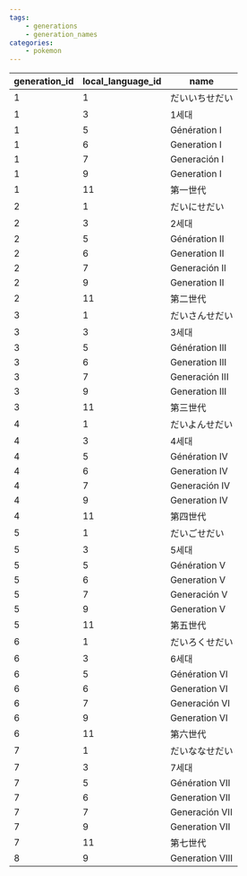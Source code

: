 ```yaml
---
tags:
    - generations
    - generation_names
categories:
    - pokemon
---
```


| generation_id | local_language_id |      name       |
|---------------|-------------------|-----------------|
| 1             | 1                 | だいいちせだい         |
| 1             | 3                 | 1세대             |
| 1             | 5                 | Génération I    |
| 1             | 6                 | Generation I    |
| 1             | 7                 | Generación I    |
| 1             | 9                 | Generation I    |
| 1             | 11                | 第一世代            |
| 2             | 1                 | だいにせだい          |
| 2             | 3                 | 2세대             |
| 2             | 5                 | Génération II   |
| 2             | 6                 | Generation II   |
| 2             | 7                 | Generación II   |
| 2             | 9                 | Generation II   |
| 2             | 11                | 第二世代            |
| 3             | 1                 | だいさんせだい         |
| 3             | 3                 | 3세대             |
| 3             | 5                 | Génération III  |
| 3             | 6                 | Generation III  |
| 3             | 7                 | Generación III  |
| 3             | 9                 | Generation III  |
| 3             | 11                | 第三世代            |
| 4             | 1                 | だいよんせだい         |
| 4             | 3                 | 4세대             |
| 4             | 5                 | Génération IV   |
| 4             | 6                 | Generation IV   |
| 4             | 7                 | Generación IV   |
| 4             | 9                 | Generation IV   |
| 4             | 11                | 第四世代            |
| 5             | 1                 | だいごせだい          |
| 5             | 3                 | 5세대             |
| 5             | 5                 | Génération V    |
| 5             | 6                 | Generation V    |
| 5             | 7                 | Generación V    |
| 5             | 9                 | Generation V    |
| 5             | 11                | 第五世代            |
| 6             | 1                 | だいろくせだい         |
| 6             | 3                 | 6세대             |
| 6             | 5                 | Génération VI   |
| 6             | 6                 | Generation VI   |
| 6             | 7                 | Generación VI   |
| 6             | 9                 | Generation VI   |
| 6             | 11                | 第六世代            |
| 7             | 1                 | だいななせだい         |
| 7             | 3                 | 7세대             |
| 7             | 5                 | Génération VII  |
| 7             | 6                 | Generation VII  |
| 7             | 7                 | Generación VII  |
| 7             | 9                 | Generation VII  |
| 7             | 11                | 第七世代            |
| 8             | 9                 | Generation VIII |
